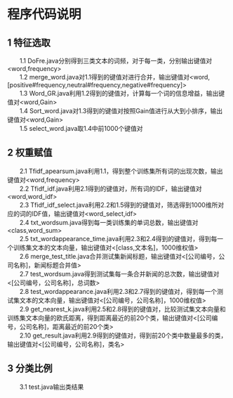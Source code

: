 # 程序代码说明
## 1 特征选取
&emsp;&emsp;1.1 DoFre.java分别得到三类文本的词频，对于每一类，分别输出键值对<word,frequency>  
&emsp;&emsp;1.2 merge_word.java对1.1得到的键值对进行合并，输出键值对<word,[positive#frequency,neutral#frequency,negative#frequency]>  
&emsp;&emsp;1.3 Word_GR.java利用1.2得到的键值对，计算每一个词的信息增益，输出键值对<word,Gain>  
&emsp;&emsp;1.4 Sort_word.java对1.3得到的键值对按照Gain值进行从大到小排序，输出键值对<word,Gain>  
&emsp;&emsp;1.5 select_word.java取1.4中前1000个键值对  
## 2 权重赋值
&emsp;&emsp;2.1 Tfidf_apearsum.java利用1.1，得到整个训练集所有词的出现次数，输出键值对<word,frequency>  
&emsp;&emsp;2.2 Tfidf_idf.java利用2.1得到的键值对，所有词的IDF，输出键值对<word,word_idf>  
&emsp;&emsp;2.3 Tfidf_idf_select.java利用2.2和1.5得到的键值对，筛选得到1000维所对应的词的IDF值，输出键值对<word_select,idf>  
&emsp;&emsp;2.4 txt_wordsum.java得到每一类训练集的单词总数，输出键值对<class,word_sum>  
&emsp;&emsp;2.5 txt_wordappearance_time.java利用2.3和2.4得到的键值对，得到每一个训练集文本的文本向量，输出键值对<[class,文本名]，1000维权值>  
&emsp;&emsp;2.6 merge_test_title.java合并测试集新闻标题，输出键值对<[公司编号，公司名称]，新闻标题合并值>  
&emsp;&emsp;2.7 test_wordsum.java得到测试集每一条合并新闻的总次数，输出键值对<[公司编号，公司名称]，总词数>  
&emsp;&emsp;2.8 test_wordappearance.java利用2.3和2.7得到的键值对，得到每一个测试集文本的文本向量，输出键值对<[公司编号，公司名称]，1000维权值>  
&emsp;&emsp;2.9 get_nearest_k.java利用2.5和2.8得到的键值对，比较测试集文本向量和训练集文本向量的欧氏距离，得到距离最近的前20个类，输出键值对<[公司编号，公司名称]，距离最近的前20个类>  
&emsp;&emsp;2.10 get_result.java利用2.9得到的键值对，得到前20个类中数量最多的类，输出键值对<[公司编号，公司名称]，类名>  
## 3 分类比例
&emsp;&emsp;3.1 test.java输出类结果  
